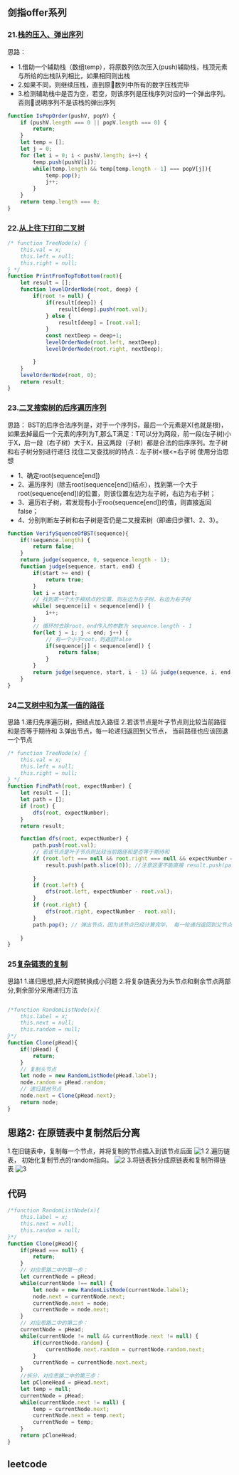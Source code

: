 ## 剑指offer系列
### 21.[栈的压入、弹出序列](https://www.nowcoder.com/practice/d77d11405cc7470d82554cb392585106?tpId=13&tqId=11174&rp=1&ru=/ta/coding-interviews&qru=/ta/coding-interviews/question-ranking)
思路：
- 1.借助一个辅助栈（数组temp），将原数列依次压入(push)辅助栈，栈顶元素与所给的出栈队列相比，如果相同则出栈
- 2.如果不同，则继续压栈，直到原数列中所有的数字压栈完毕
- 3.检测辅助栈中是否为空，若空，则该序列是压栈序列对应的一个弹出序列。否则说明序列不是该栈的弹出序列

```js
function IsPopOrder(pushV, popV) {
    if (pushV.length === 0 || popV.length === 0) {
        return;
    }
    let temp = [];
    let j = 0;
    for (let i = 0; i < pushV.length; i++) {
        temp.push(pushV[i]);
        while(temp.length && temp[temp.length - 1] === popV[j]){
            temp.pop();
            j++;
        }
    }
    return temp.length === 0;
}
```

### 22.[从上往下打印二叉树](https://www.nowcoder.com/practice/7fe2212963db4790b57431d9ed259701?tpId=13&tqId=11175&rp=1&ru=/ta/coding-interviews&qru=/ta/coding-interviews/question-ranking)
```js
/* function TreeNode(x) {
    this.val = x;
    this.left = null;
    this.right = null;
} */
function PrintFromTopToBottom(root){
    let result = [];
    function levelOrderNode(root, deep) {
        if(root != null) {
            if(result[deep]) {
                result[deep].push(root.val);
            } else {
                result[deep] = [root.val];
            }
            const nextDeep = deep+1;
            levelOrderNode(root.left, nextDeep);
            levelOrderNode(root.right, nextDeep);

        }
    }
    levelOrderNode(root, 0);
    return result;
}
```
### 23.[二叉搜索树的后序遍历序列](https://www.nowcoder.com/practice/a861533d45854474ac791d90e447bafd?tpId=13&tqId=11176&rp=1&ru=%2Fta%2Fcoding-interviews&qru=%2Fta%2Fcoding-interviews%2Fquestion-ranking)
思路：
BST的后序合法序列是，对于一个序列S，最后一个元素是X(也就是根)，如果去掉最后一个元素的序列为T,那么T满足：T可以分为两段，前一段(左子树)小于X，后一段（右子树）大于X，且这两段（子树）都是合法的后序序列。左子树和右子树分别进行递归
找住二叉查找树的特点：左子树<根<=右子树  使用分治思想

- 1、确定root(sequence[end])
- 2、遍历序列（除去root(sequence[end])结点），找到第一个大于root(sequence[end])的位置，则该位置左边为左子树，右边为右子树；
- 3、遍历右子树，若发现有小于roo(sequence[end])的值，则直接返回false；
- 4、分别判断左子树和右子树是否仍是二叉搜索树（即递归步骤1、2、3）。

```js
function VerifySquenceOfBST(sequence){
    if(!sequence.length) {
        return false;
    }
    return judge(sequence, 0, sequence.length - 1);
    function judge(sequence, start, end) {
        if(start >= end) {
            return true;
        }
        let i = start;
        // 找到第一个大于根结点的位置，则左边为左子树，右边为右子树
        while( sequence[i] < sequence[end]) { 
            i++;
        }
        // 循环时去除root，end传入的参数为 sequence.length - 1
        for(let j = i; j < end; j++) {
            // 有一个小于root，则返回false
            if(sequence[j] < sequence[end]) {
                return false;
            }
        }
        return judge(sequence, start, i - 1) && judge(sequence, i, end - 1)
    }
}
```
### 24[二叉树中和为某一值的路径](https://www.nowcoder.com/practice/b736e784e3e34731af99065031301bca?tpId=13&tqId=11177&tPage=2&rp=2&ru=/ta/coding-interviews&qru=/ta/coding-interviews/question-ranking)

思路
1.递归先序遍历树，把结点加入路径
2.若该节点是叶子节点则比较当前路径和是否等于期待和
3.弹出节点，每一轮递归返回到父节点， 当前路径也应该回退一个节点
```js
/* function TreeNode(x) {
    this.val = x;
    this.left = null;
    this.right = null;
} */
function FindPath(root, expectNumber) {
    let result = [];
    let path = [];
    if (root) {
        dfs(root, expectNumber);
    }
    return result;

    function dfs(root, expectNumber) {
        path.push(root.val);
        // 若该节点是叶子节点则比较当前路径和是否等于期待和
        if (root.left === null && root.right === null && expectNumber === root.val) {
            result.push(path.slice(0)); //注意这里不能直接 result.push(path), 因为path会修改， 所以这里要使用深拷贝
            
        }
        if (root.left) {
            dfs(root.left, expectNumber - root.val);
        }
        if (root.right) {
            dfs(root.right, expectNumber - root.val);
        }
        path.pop(); // 弹出节点，因为该节点已经计算完毕， 每一轮递归返回到父节点， 当前路径也应该回退一个节点
       
    }
}

```
### 25[复杂链表的复制](https://www.nowcoder.com/practice/f836b2c43afc4b35ad6adc41ec941dba?tpId=13&tqId=11178&rp=2&ru=%2Fta%2Fcoding-interviews&qru=%2Fta%2Fcoding-interviews%2Fquestion-ranking&tPage=2)

思路1
1.递归思想,把大问题转换成小问题
2.将复杂链表分为头节点和剩余节点两部分,剩余部分采用递归方法

```js

/*function RandomListNode(x){
    this.label = x;
    this.next = null;
    this.random = null;
}*/
function Clone(pHead){
    if(!pHead) {
        return;
    }
    // 复制头节点
    let node = new RandomListNode(pHead.label);
    node.random = pHead.random;
    // 递归其他节点
    node.next = Clone(pHead.next);
    return node;
}

```
## 思路2: 在原链表中复制然后分离
1.在旧链表中，复制每一个节点，并将复制的节点插入到该节点后面
![1](https://cdn.suisuijiang.com/ImageMessage/5adad39555703565e79040fa_1555685221626.png?width=462&height=107&imageView2/3/w/537/h/123)
2.遍历链表， 初始化复制节点的random指向。
![2](https://cdn.suisuijiang.com/ImageMessage/5adad39555703565e79040fa_1555685231548.png?width=456&height=107&imageView2/3/w/537/h/126)
3.将链表拆分成原链表和复制所得链表
![3](https://cdn.suisuijiang.com/ImageMessage/5adad39555703565e79040fa_1555685241672.png?width=463&height=109&imageView2/3/w/537/h/126)
## 代码
```js
/*function RandomListNode(x){
    this.label = x;
    this.next = null;
    this.random = null;
}*/
function Clone(pHead){
    if(pHead === null) {
        return;
    }
    // 对应思路二中的第一步：
    let currentNode = pHead;
    while(currentNode !== null) {
        let node = new RandomListNode(currentNode.label);
        node.next = currentNode.next;
        currentNode.next = node;
        currentNode = node.next;
    }
    // 对应思路二中的第二步：
    currentNode = pHead;
    while(currentNode != null && currentNode.next != null) {
        if(currentNode.random) {
            currentNode.next.random = currentNode.random.next;
        }
        currentNode = currentNode.next.next;
    }
    //拆分，对应思路二中的第三步：      
    let pCloneHead = pHead.next;
    let temp = null;
    currentNode = pHead;
    while(currentNode.next != null) {
        temp = currentNode.next;
        currentNode.next = temp.next;
        currentNode = temp;
    }
    return pCloneHead;
}
```

## leetcode
